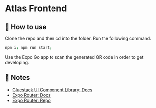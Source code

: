 # Atlas Frontend

## 🚀 How to use
Clone the repo and then cd into the folder. Run the following command. 
```sh
npm i; npm run start;
```
Use the Expo Go app to scan the generated QR code in order to get developing. 
## 📝 Notes

- [Gluestack UI Component Library: Docs](https://ui.gluestack.io/docs/overview/introduction)
- [Expo Router: Docs](https://expo.github.io/router)
- [Expo Router: Repo](https://github.com/expo/router)
